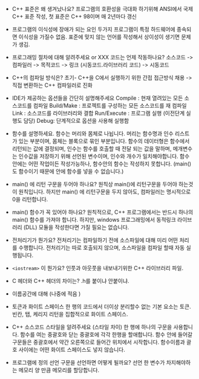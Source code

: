 
- C++ 표준은 왜 생겨났나요? 
	 프로그램의 호환성을 극대화 하기위해 ANSI에서 국제 C++ 표준 작성, 첫 표준은 C++ 98이며 매 2년마다 갱신 
- 프로그램의 이식성에 장애가 되는 요인 두가지
	 프로그램이 특정 하드웨어에 종속되면 이식성을 가질수 없음. 
	 표준에 맞지 않는 언어를 작성해서 상이성이 생기면 문제가 생김.
- 프로그래밍 절차에 대해 알려주세요 or XXX 코드는 언제 작동하나요?
	 소스코드 -> 컴파일러 -> 목적코드 -> 링크 (시동코드.라이브러리 코드) -> 시동코드 
- C++의 컴파일 방식은? 
	 초기- C++을  C에서 실행하기 위한 간접 접근방식 채용 -> 직접 변환하는 C++ 컴파일러로 진화
- IDE가 제공하는 옵션들을 간단히 설명해주세요
	  Compile : 현재 열려있는 모든 소스코드를 컴파일 
	  Build/Make : 프로젝트를 구성하는 모든 소스코드를 재 컴파일 
	  Link : 소스코드를 라이브러리와 결합 
	  Run/Execute : 프로그램 실행 (이전단계 실행도 담당)
	  Debug: 단계적으로 옵션을 사용해 실행함 

- 함수를 설명하세요.
	 함수는 머리와 몸체로 나뉩니다.
	 머리는 함수명과 인수 리스트가 있는 부분이며, 몸체는 블록으로 묶인 부분입니다.
	 함수의 데이터형은 함수에서 리턴되는 값에 결정되며, 인수는 함수를 호출할 때 전달 되는 값을 말하며, 메개변수는 인수값을 저장하기 위해 선언된 변수이며, 인수와 개수가 일치해야합니다. 
	 함수안에는 어떤 작업이든 작성가능하나, 함수안의 함수는 작성하지 못합니다. (main() 도 함수이기 때문에 안에 함수를 넣을 수 없습니다.)

- main() 에 리턴 구문을 두어야 하나요? 
	 원칙상 main()에 리턴구문을 두어야 하는것이 원칙입니다. 하지만 main() 에 리턴구문을 두지 않아도, 컴파일러는 명시적으로 0을 리턴합니다. 

- main() 함수가 꼭 있어야 하나요? 
	 원칙적으로, C++ 프로그램에서는 반드시 하나의 main() 함수를 가져야 합니다. 하지만, windows 프로그래밍에서 동적링크 라이브러리 (DLL) 모듈을 작성한다면 가질 필요는 없습니다.
- 전처리기가 뭔가요? 
	 전처리기는 컴파일하기 전에 소스파일에 대해 미리 어떤 처리를 수행합니다. 전처리기는 따로 호출되지 않으며, 소스파일을 컴파일 할때 자동 실행됩니다. 
- `<iostream>` 이 뭔가요? 
	 인풋과 아웃풋을 내보내기위한 C++ 라이브러리 파일. 
- C 헤더와 C++ 헤더의 차이는?
	 .h를 붙이냐 안붙이냐.
- 이름공간에 대해 (나중에 적음 )
- 토큰과 화이트 스페이스 
	 한 행의 코드에서 더이상 분리할수 없는 기본 요소는 토큰.
	 빈칸, 탭, 케리지 리턴을 집합적으로 화이트 스페이스.
 
- C++ 소스코드 스타일을 알려주세요 (스타일 차이)
	 한 행에 하나의 구문을 사용합니다.
	 함수를 여는 중괄호와 닫는 중괄호에 각각 한행을 할애합니다.
	 함수 안에 들어갈 구문들은 중괄호에서 약간 오른쪽으로 들어간 위치에서 시작합니다.
	 함수이름과 괄호 사이에는 어떤 화이트 스페이스도 넣지 않습니다. 

- 프로그램에 정의 선언 구문을 선언하면 어떻게 될까요? 
	 선언 한 변수가 차지해야하는 메모리 양 만큼 메모리를 할당합니다. 